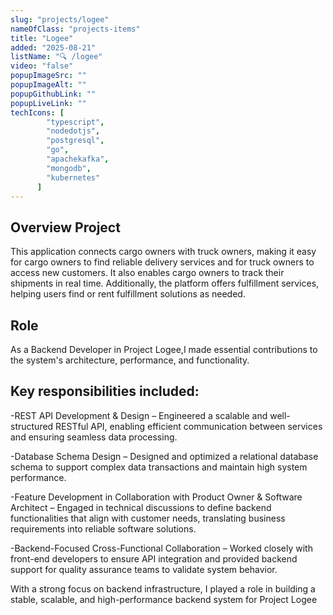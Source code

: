 ```yaml
---
slug: "projects/logee"
nameOfClass: "projects-items"
title: "Logee"
added: "2025-08-21"
listName: "🔍 /logee"
video: "false"
popupImageSrc: ""
popupImageAlt: ""
popupGithubLink: ""
popupLiveLink: ""
techIcons: [
        "typescript",
        "nodedotjs",
        "postgresql",
        "go",
        "apachekafka",
        "mongodb",
        "kubernetes"
      ]
---
```


## Overview Project
This application connects cargo owners with truck owners, making it easy for cargo owners to find reliable delivery services and for truck owners to access new customers. It also enables cargo owners to track their shipments in real time. Additionally, the platform offers fulfillment services, helping users find or rent fulfillment solutions as needed.

## Role
As a Backend Developer in Project Logee,I made essential contributions to the system's architecture, performance, and functionality. 

## Key responsibilities included:
-REST API Development & Design – Engineered a scalable and well-structured RESTful API, enabling efficient communication between services and ensuring seamless data processing.

-Database Schema Design – Designed and optimized a relational database schema to support complex data transactions and maintain high system performance.

-Feature Development in Collaboration with Product Owner & Software Architect – Engaged in technical discussions to define backend functionalities that align with customer needs, translating business requirements into reliable software solutions.

-Backend-Focused Cross-Functional Collaboration – Worked closely with front-end developers to ensure API integration and provided backend support for quality assurance teams to validate system behavior.

With a strong focus on backend infrastructure, I played a role in building a stable, scalable, and high-performance backend system for Project Logee
